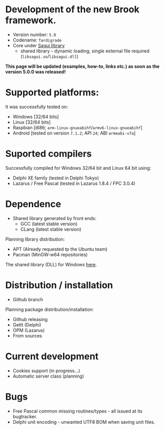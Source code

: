 # Development of the new Brook framework.

* Version number: `5.0`
* Codename: `Tardigrade`
* Core under [Sagui library](https://risoflora.github.io/libsagui/)
    * shared library - dynamic loading, single external file required (`libsagui.so`/`libsagui.dll`)

**This page will be updated (examples, how-to, links etc.) as soon as the version 5.0.0 was released!**

# Supported platforms:

It was successfully tested on:

* Windows [32/64 bits]
* Linux [32/64 bits]
* Raspbian [i686; `arm-linux-gnueabihf`/`armv6-linux-gnueabihf`]
* Android [tested on version `7.1.2`; API `24`; ABI `armeabi-v7a`]

# Suported compilers

Successfully compiled for Windows 32/64 bit and Linux 64 bit using:
* Delphi XE family (tested in Delphi Tokyo)
* Lazarus / Free Pascal (tested in Lazarus 1.8.4 / FPC 3.0.4)

# Dependence

* Shared library generated by front ends:
    * GCC (latest stable version)
    * CLang (latest stable version)

Planning library distribution:

* APT (Already requested tp the Ubuntu team)
* Pacman (MinGW-w64 repositories)

The shared library (DLL) for Windows [here](https://github.com/risoflora/libsagui/releases).

# Distribution / installation

* Github branch

Planning package distribution/installation:
 
* Github releasing
* GetIt (Delphi)
* OPM (Lazarus)
* From sources

# Current development

* Cookies support (in progress...)
* Automatic server class (planning)

# Bugs

* Free Pascal common missing routines/types - all issued at its bugtracker.
* Delphi unit encoding - unwanted UTF8 BOM when saving unit files.